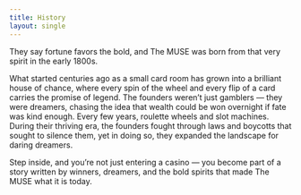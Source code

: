 ```yaml
--- 
title: History
layout: single 
---
```


They say fortune favors the bold, and The MUSE was born from that very spirit in the early 1800s. 

What started centuries ago as a small card room has grown into a brilliant house of chance, where every spin of the wheel and every flip of a card carries the promise of legend. The founders weren’t just gamblers — they were dreamers, chasing the idea that wealth could be won overnight if fate was kind enough. Every few years, roulette wheels and slot machines. During their thriving era, the founders fought through laws and boycotts that sought to silence them, yet in doing so, they expanded the landscape for daring dreamers. 

Step inside, and you’re not just entering a casino — you become part of a story written by winners, dreamers, and the bold spirits that made The MUSE what it is today.
